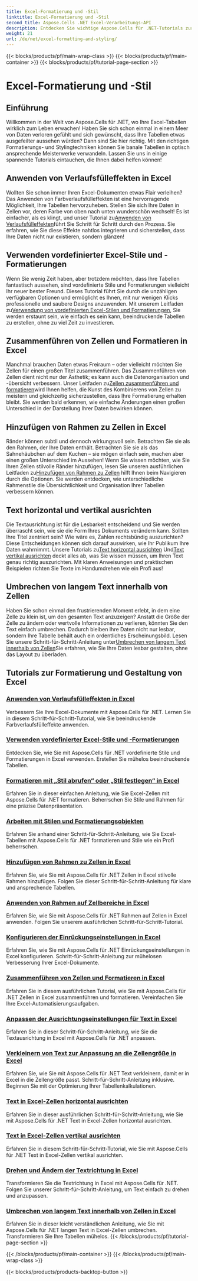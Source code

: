 ```yaml
---
title: Excel-Formatierung und -Stil
linktitle: Excel-Formatierung und -Stil
second_title: Aspose.Cells .NET Excel-Verarbeitungs-API
description: Entdecken Sie wichtige Aspose.Cells für .NET-Tutorials zur Formatierung und Gestaltung von Excel. Verbessern Sie Ihre Tabellenkalkulationen mit praktischen Schritt-für-Schritt-Anleitungen.
weight: 21
url: /de/net/excel-formatting-and-styling/
---
```


{{< blocks/products/pf/main-wrap-class >}}
{{< blocks/products/pf/main-container >}}
{{< blocks/products/pf/tutorial-page-section >}}

# Excel-Formatierung und -Stil

## Einführung

Willkommen in der Welt von Aspose.Cells für .NET, wo Ihre Excel-Tabellen wirklich zum Leben erwachen! Haben Sie sich schon einmal in einem Meer von Daten verloren gefühlt und sich gewünscht, dass Ihre Tabellen etwas ausgefeilter aussehen würden? Dann sind Sie hier richtig. Mit den richtigen Formatierungs- und Stylingtechniken können Sie banale Tabellen in optisch ansprechende Meisterwerke verwandeln. Lassen Sie uns in einige spannende Tutorials eintauchen, die Ihnen dabei helfen können!

## Anwenden von Verlaufsfülleffekten in Excel

 Wollten Sie schon immer Ihren Excel-Dokumenten etwas Flair verleihen? Das Anwenden von Farbverlaufsfülleffekten ist eine hervorragende Möglichkeit, Ihre Tabellen hervorzuheben. Stellen Sie sich Ihre Daten in Zellen vor, deren Farbe von oben nach unten wunderschön wechselt! Es ist einfacher, als es klingt, und unser Tutorial zu[Anwenden von Verlaufsfülleffekten](./applying-gradient-fill-effects/)führt Sie Schritt für Schritt durch den Prozess. Sie erfahren, wie Sie diese Effekte nahtlos integrieren und sicherstellen, dass Ihre Daten nicht nur existieren, sondern glänzen!

## Verwenden vordefinierter Excel-Stile und -Formatierungen

 Wenn Sie wenig Zeit haben, aber trotzdem möchten, dass Ihre Tabellen fantastisch aussehen, sind vordefinierte Stile und Formatierungen vielleicht Ihr neuer bester Freund. Dieses Tutorial führt Sie durch die unzähligen verfügbaren Optionen und ermöglicht es Ihnen, mit nur wenigen Klicks professionelle und saubere Designs anzuwenden. Mit unserem Leitfaden zu[Verwendung von vordefinierten Excel-Stilen und Formatierungen](./using-excel-predefined-styles-and-formatting/), Sie werden erstaunt sein, wie einfach es sein kann, beeindruckende Tabellen zu erstellen, ohne zu viel Zeit zu investieren.

## Zusammenführen von Zellen und Formatieren in Excel

 Manchmal brauchen Daten etwas Freiraum – oder vielleicht möchten Sie Zellen für einen großen Titel zusammenführen. Das Zusammenführen von Zellen dient nicht nur der Ästhetik; es kann auch die Datenorganisation und -übersicht verbessern. Unser Leitfaden zu[Zellen zusammenführen und formatieren](./merging-cells-and-formatting/)wird Ihnen helfen, die Kunst des Kombinierens von Zellen zu meistern und gleichzeitig sicherzustellen, dass Ihre Formatierung erhalten bleibt. Sie werden bald erkennen, wie einfache Änderungen einen großen Unterschied in der Darstellung Ihrer Daten bewirken können. 

## Hinzufügen von Rahmen zu Zellen in Excel

 Ränder können subtil und dennoch wirkungsvoll sein. Betrachten Sie sie als den Rahmen, der Ihre Daten enthält. Betrachten Sie sie als das Sahnehäubchen auf dem Kuchen – sie mögen einfach sein, machen aber einen großen Unterschied im Aussehen! Wenn Sie wissen möchten, wie Sie Ihren Zellen stilvolle Ränder hinzufügen, lesen Sie unseren ausführlichen Leitfaden zu[Hinzufügen von Rahmen zu Zellen](./adding-borders-to-cells/) hilft Ihnen beim Navigieren durch die Optionen. Sie werden entdecken, wie unterschiedliche Rahmenstile die Übersichtlichkeit und Organisation Ihrer Tabellen verbessern können.

## Text horizontal und vertikal ausrichten

Die Textausrichtung ist für die Lesbarkeit entscheidend und Sie werden überrascht sein, wie sie die Form Ihres Dokuments verändern kann. Sollten Ihre Titel zentriert sein? Wie wäre es, Zahlen rechtsbündig auszurichten? Diese Entscheidungen können sich darauf auswirken, wie Ihr Publikum Ihre Daten wahrnimmt. Unsere Tutorials zu[Text horizontal ausrichten](./aligning-text-horizontally/) Und[Text vertikal ausrichten](./aligning-text-vertically/) deckt alles ab, was Sie wissen müssen, um Ihren Text genau richtig auszurichten. Mit klaren Anweisungen und praktischen Beispielen richten Sie Texte im Handumdrehen wie ein Profi aus!

## Umbrechen von langem Text innerhalb von Zellen

 Haben Sie schon einmal den frustrierenden Moment erlebt, in dem eine Zelle zu klein ist, um den gesamten Text anzuzeigen? Anstatt die Größe der Zelle zu ändern oder wertvolle Informationen zu verlieren, könnten Sie den Text einfach umbrechen. Dadurch bleiben Ihre Daten nicht nur lesbar, sondern Ihre Tabelle behält auch ein ordentliches Erscheinungsbild. Lesen Sie unsere Schritt-für-Schritt-Anleitung unter[Umbrechen von langem Text innerhalb von Zellen](./wrapping-long-text-within-cells/)Sie erfahren, wie Sie Ihre Daten lesbar gestalten, ohne das Layout zu überladen.

## Tutorials zur Formatierung und Gestaltung von Excel
### [Anwenden von Verlaufsfülleffekten in Excel](./applying-gradient-fill-effects/)
Verbessern Sie Ihre Excel-Dokumente mit Aspose.Cells für .NET. Lernen Sie in diesem Schritt-für-Schritt-Tutorial, wie Sie beeindruckende Farbverlaufsfülleffekte anwenden.
### [Verwenden vordefinierter Excel-Stile und -Formatierungen](./using-excel-predefined-styles-and-formatting/)
Entdecken Sie, wie Sie mit Aspose.Cells für .NET vordefinierte Stile und Formatierungen in Excel verwenden. Erstellen Sie mühelos beeindruckende Tabellen.
### [Formatieren mit „Stil abrufen“ oder „Stil festlegen“ in Excel](./formatting-with-get-style-or-set-style/)
Erfahren Sie in dieser einfachen Anleitung, wie Sie Excel-Zellen mit Aspose.Cells für .NET formatieren. Beherrschen Sie Stile und Rahmen für eine präzise Datenpräsentation.
### [Arbeiten mit Stilen und Formatierungsobjekten](./working-with-styles-and-formatting-objects/)
Erfahren Sie anhand einer Schritt-für-Schritt-Anleitung, wie Sie Excel-Tabellen mit Aspose.Cells für .NET formatieren und Stile wie ein Profi beherrschen.
### [Hinzufügen von Rahmen zu Zellen in Excel](./adding-borders-to-cells/)
Erfahren Sie, wie Sie mit Aspose.Cells für .NET Zellen in Excel stilvolle Rahmen hinzufügen. Folgen Sie dieser Schritt-für-Schritt-Anleitung für klare und ansprechende Tabellen.
### [Anwenden von Rahmen auf Zellbereiche in Excel](./applying-borders-to-range-of-cells/)
Erfahren Sie, wie Sie mit Aspose.Cells für .NET Rahmen auf Zellen in Excel anwenden. Folgen Sie unserem ausführlichen Schritt-für-Schritt-Tutorial.
### [Konfigurieren der Einrückungseinstellungen in Excel](./configuring-indentation-settings/)
Erfahren Sie, wie Sie mit Aspose.Cells für .NET Einrückungseinstellungen in Excel konfigurieren. Schritt-für-Schritt-Anleitung zur mühelosen Verbesserung Ihrer Excel-Dokumente.
### [Zusammenführen von Zellen und Formatieren in Excel](./merging-cells-and-formatting/)
Erfahren Sie in diesem ausführlichen Tutorial, wie Sie mit Aspose.Cells für .NET Zellen in Excel zusammenführen und formatieren. Vereinfachen Sie Ihre Excel-Automatisierungsaufgaben.
### [Anpassen der Ausrichtungseinstellungen für Text in Excel](./customizing-orientation-settings-for-text/)
Erfahren Sie in dieser Schritt-für-Schritt-Anleitung, wie Sie die Textausrichtung in Excel mit Aspose.Cells für .NET anpassen.
### [Verkleinern von Text zur Anpassung an die Zellengröße in Excel](./shrinking-text-to-fit-cell-size/)
Erfahren Sie, wie Sie mit Aspose.Cells für .NET Text verkleinern, damit er in Excel in die Zellengröße passt. Schritt-für-Schritt-Anleitung inklusive. Beginnen Sie mit der Optimierung Ihrer Tabellenkalkulationen.
### [Text in Excel-Zellen horizontal ausrichten](./aligning-text-horizontally/)
Erfahren Sie in dieser ausführlichen Schritt-für-Schritt-Anleitung, wie Sie mit Aspose.Cells für .NET Text in Excel-Zellen horizontal ausrichten.
### [Text in Excel-Zellen vertikal ausrichten](./aligning-text-vertically/)
Erfahren Sie in diesem Schritt-für-Schritt-Tutorial, wie Sie mit Aspose.Cells für .NET Text in Excel-Zellen vertikal ausrichten.
### [Drehen und Ändern der Textrichtung in Excel](./rotating-and-changing-text-direction/)
Transformieren Sie die Textrichtung in Excel mit Aspose.Cells für .NET. Folgen Sie unserer Schritt-für-Schritt-Anleitung, um Text einfach zu drehen und anzupassen.
### [Umbrechen von langem Text innerhalb von Zellen in Excel](./wrapping-long-text-within-cells/)
Erfahren Sie in dieser leicht verständlichen Anleitung, wie Sie mit Aspose.Cells für .NET langen Text in Excel-Zellen umbrechen. Transformieren Sie Ihre Tabellen mühelos.
{{< /blocks/products/pf/tutorial-page-section >}}

{{< /blocks/products/pf/main-container >}}
{{< /blocks/products/pf/main-wrap-class >}}

{{< blocks/products/products-backtop-button >}}
